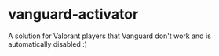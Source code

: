 # vanguard-activator
A solution for Valorant players that Vanguard don't work and is automatically disabled :)
